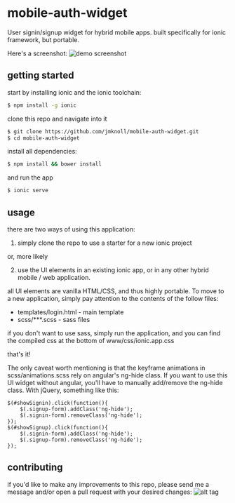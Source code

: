 # mobile-auth-widget

User signin/signup widget for hybrid mobile apps. built specifically for ionic framework, but portable.

Here's a screenshot: 
![demo screenshot](https://jmknoll.github.com/mobile-auth-widget/www/img/docs.jpg)


## getting started

start by installing ionic and the ionic toolchain:

```bash
$ npm install -g ionic
```

clone this repo and navigate into it

```bash
$ git clone https://github.com/jmknoll/mobile-auth-widget.git
$ cd mobile-auth-widget
```

install all dependencies:

```bash
$ npm install && bower install
```

and run the app

```bash
$ ionic serve
```

## usage

there are two ways of using this application:

1) simply clone the repo to use a starter for a new ionic project

or, more likely

2) use the UI elements in an existing ionic app, or in any other hybrid mobile / web application.

all UI elements are vanilla HTML/CSS, and thus highly portable. To move to a new application, simply pay attention to the contents of the follow files:

- templates/login.html - main template
- scss/***.scss - sass files

if you don't want to use sass, simply run the application, and you can find the compiled css at the bottom of www/css/ionic.app.css

that's it!

The only caveat worth mentioning is that the keyframe animations in scss/animations.scss rely on angular's ng-hide class. If you want to use this UI widget without angular, you'll have to manually add/remove the ng-hide class. With jQuery, something like this:

```
$(#showSignin).click(function(){
    $(.signup-form).addClass('ng-hide');
    $(.signin-form).removeClass('ng-hide');
});
$(#showSignup).click(function(){
    $(.signin-form).addClass('ng-hide');
    $(.signup-form).removeClass('ng-hide');
});
```

## contributing

if you'd like to make any improvements to this repo, please send me a message and/or open a pull request with your desired changes: ![alt tag](http://url/to/img.png)
